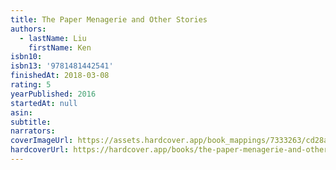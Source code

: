 ```yaml
---
title: The Paper Menagerie and Other Stories
authors:
  - lastName: Liu
    firstName: Ken
isbn10:
isbn13: '9781481442541'
finishedAt: 2018-03-08
rating: 5
yearPublished: 2016
startedAt: null
asin:
subtitle:
narrators:
coverImageUrl: https://assets.hardcover.app/book_mappings/7333263/cd28a33edacc7b0f4c6fdb8ef54b62a7833343a4.jpeg
hardcoverUrl: https://hardcover.app/books/the-paper-menagerie-and-other-stories/editions/31497005
---
```

